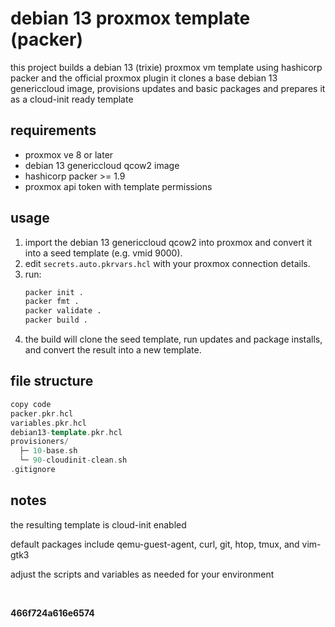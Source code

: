 # debian 13 proxmox template (packer)

this project builds a debian 13 (trixie) proxmox vm template using hashicorp packer and the official proxmox plugin
it clones a base debian 13 genericcloud image, provisions updates and basic packages and prepares it as a cloud-init ready template

## requirements
- proxmox ve 8 or later
- debian 13 genericcloud qcow2 image
- hashicorp packer >= 1.9
- proxmox api token with template permissions

## usage
1. import the debian 13 genericcloud qcow2 into proxmox and convert it into a seed template (e.g. vmid 9000).
2. edit `secrets.auto.pkrvars.hcl` with your proxmox connection details.
3. run:
   ```bash
   packer init .
   packer fmt .
   packer validate .
   packer build .
   ```
4. the build will clone the seed template, run updates and package installs, and convert the result into a new template.

## file structure
```cpp
copy code
packer.pkr.hcl
variables.pkr.hcl
debian13-template.pkr.hcl
provisioners/
  ├─ 10-base.sh
  └─ 90-cloudinit-clean.sh
.gitignore
```

## notes

the resulting template is cloud-init enabled

default packages include qemu-guest-agent, curl, git, htop, tmux, and vim-gtk3

adjust the scripts and variables as needed for your environment


&nbsp;

**466f724a616e6574**